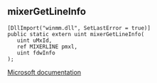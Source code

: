 ## mixerGetLineInfo

```
[DllImport("winmm.dll", SetLastError = true)]
public static extern uint mixerGetLineInfo(
   uint uMxId,
   ref MIXERLINE pmxl,
   uint fdwInfo
);
```

[Microsoft documentation](TODO)
